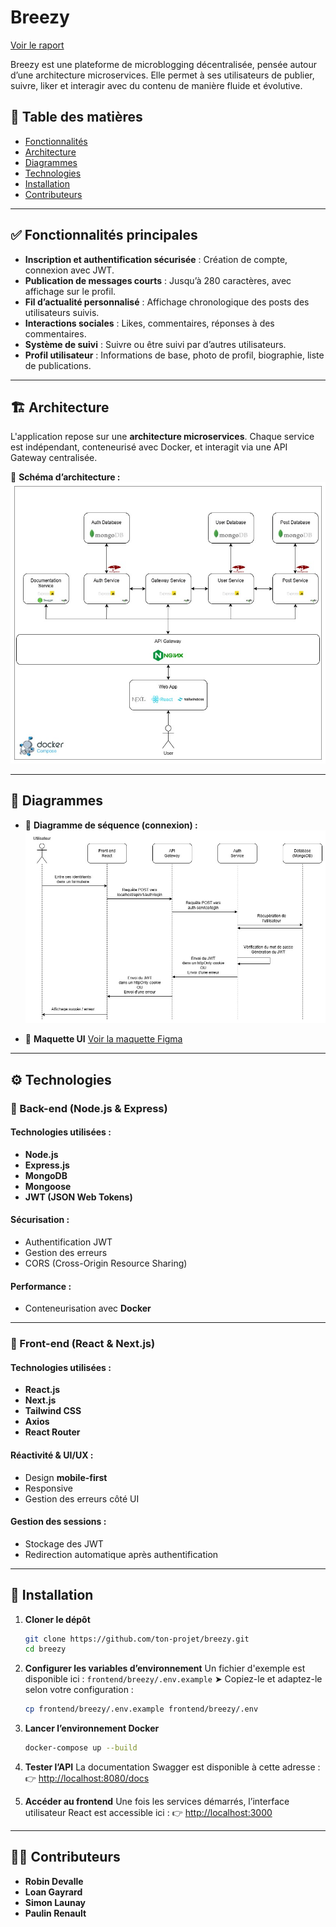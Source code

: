 # Breezy

[Voir le raport](https://docs.google.com/document/d/10tIVinae-nB-uTsbRysJl4JLvHKc4MMFTIII2MJp91U/edit?usp=sharing)  

Breezy est une plateforme de microblogging décentralisée, pensée autour d’une architecture microservices. Elle permet à ses utilisateurs de publier, suivre, liker et interagir avec du contenu de manière fluide et évolutive.

## 📌 Table des matières

* [Fonctionnalités](#-fonctionnalités)
* [Architecture](#-architecture)
* [Diagrammes](#-diagrammes)
* [Technologies](#-technologies)
* [Installation](#-installation)
* [Contributeurs](#-contributeurs)

---

## ✅ Fonctionnalités principales

* **Inscription et authentification sécurisée** : Création de compte, connexion avec JWT.
* **Publication de messages courts** : Jusqu’à 280 caractères, avec affichage sur le profil.
* **Fil d’actualité personnalisé** : Affichage chronologique des posts des utilisateurs suivis.
* **Interactions sociales** : Likes, commentaires, réponses à des commentaires.
* **Système de suivi** : Suivre ou être suivi par d’autres utilisateurs.
* **Profil utilisateur** : Informations de base, photo de profil, biographie, liste de publications.

---

## 🏗️ Architecture

L'application repose sur une **architecture microservices**. Chaque service est indépendant, conteneurisé avec Docker, et interagit via une API Gateway centralisée.

📌 **Schéma d’architecture :**
![Schéma d’architecture](docs/archi.jpg)

---

## 🧩 Diagrammes

* 🔁 **Diagramme de séquence (connexion) :**
  ![Diagramme de séquence](docs/sequence-connexion.jpg)

* 🎨 **Maquette UI**
  [Voir la maquette Figma](https://www.figma.com/design/rtzkGhHuG5Wy2zHR6tJrns/Breesy?node-id=0-1&p=f&t=YGtQfWLPAKJUyOzB-0)

---

## ⚙️ Technologies

### 🧠 Back-end (Node.js & Express)

#### Technologies utilisées :

* **Node.js**
* **Express.js**
* **MongoDB**
* **Mongoose**
* **JWT (JSON Web Tokens)**

#### Sécurisation :

* Authentification JWT
* Gestion des erreurs
* CORS (Cross-Origin Resource Sharing)

#### Performance :

* Conteneurisation avec **Docker**

---

### 🎨 Front-end (React & Next.js)

#### Technologies utilisées :

* **React.js**
* **Next.js**
* **Tailwind CSS**
* **Axios**
* **React Router**

#### Réactivité & UI/UX :

* Design **mobile-first**
* Responsive
* Gestion des erreurs côté UI

#### Gestion des sessions :

* Stockage des JWT
* Redirection automatique après authentification

---

## 🚀 Installation

1. **Cloner le dépôt**

   ```bash
   git clone https://github.com/ton-projet/breezy.git
   cd breezy
   ```

2. **Configurer les variables d’environnement**
   Un fichier d'exemple est disponible ici :
   `frontend/breezy/.env.example`
   ➤ Copiez-le et adaptez-le selon votre configuration :

   ```bash
   cp frontend/breezy/.env.example frontend/breezy/.env
   ```

3. **Lancer l’environnement Docker**

   ```bash
   docker-compose up --build
   ```

4. **Tester l’API**
   La documentation Swagger est disponible à cette adresse :
   👉 [http://localhost:8080/docs](http://localhost:8080/docs)

5. **Accéder au frontend**
   Une fois les services démarrés, l’interface utilisateur React est accessible ici :
   👉 [http://localhost:3000](http://localhost:3000)

---

## 👨‍💻 Contributeurs

* **Robin Devalle**
* **Loan Gayrard**
* **Simon Launay**
* **Paulin Renault**
